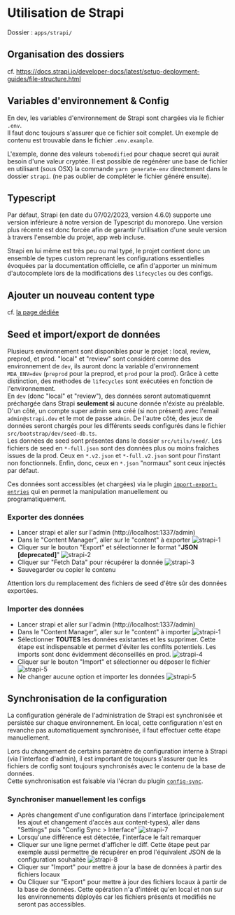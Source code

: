 # Utilisation de Strapi

Dossier : `apps/strapi/`

## Organisation des dossiers

cf. https://docs.strapi.io/developer-docs/latest/setup-deployment-guides/file-structure.html

## Variables d'environnement & Config
En dev, les variables d'environnement de Strapi sont chargées via le fichier `.env`.  
Il faut donc toujours s'assurer que ce fichier soit complet. Un exemple de contenu est trouvable dans le fichier `.env.example`.

L'exemple, donne des valeurs `tobemodified` pour chaque secret qui aurait besoin d'une valeur cryptée. Il est possible de regénérer une base de fichier en utilisant (sous OSX) la commande `yarn generate-env` directement dans le dossier `strapi`. (ne pas oublier de compléter le fichier généré ensuite).

## Typescript
Par défaut, Strapi (en date du 07/02/2023, version 4.6.0) supporte une version inférieure à notre version de Typescript du monorepo. Une version plus récente est donc forcée afin de garantir l'utilisation d'une seule version à travers l'ensemble du projet, app web incluse.

Strapi en lui même est très peu ou mal typé, le projet contient donc un ensemble de types custom reprenant les configurations essentielles évoquées par la documentation officielle, ce afin d'apporter un minimum d'autocomplete lors de la modifications des `lifecycles` ou des configs.

## Ajouter un nouveau content type
cf. [la page dédiée](./new-content-type.md)

## Seed et import/export de données
Plusieurs environnement sont disponibles pour le projet : local, review, preprod, et prod. "local" et "review" sont considéré comme des environnement de `dev`, ils auront donc la variable d'environnement `MDA_ENV=dev` (`preprod` pour la preprod, et `prod` pour la prod). Grâce à cette distinction, des methodes de `lifecycles` sont exécutées en fonction de l'environnement.  
En `dev` (donc "local" et "review"), des données seront automatiquemnt préchargée dans Strapi **seulement si** aucune donnée n'éxiste au préalable. D'un côté, un compte super admin sera créé (si non présent) avec l'email `admin@strapi.dev` et le mot de passe `admin`. De l'autre côté, des jeux de données seront chargés pour les différents seeds configurés dans le fichier `src/bootstrap/dev/seed-db.ts`.  
Les données de seed sont présentes dans le dossier `src/utils/seed/`. Les fichiers de seed en `*-full.json` sont des données plus ou moins fraîches issues de la prod. Ceux en `*.v2.json` et `*-full.v2.json` sont pour l'instant non fonctionnels. Enfin, donc, ceux en `*.json` "normaux" sont ceux injectés par défaut.

Ces données sont accessibles (et chargées) via le plugin [`import-export-entries`](https://github.com/Baboo7/strapi-plugin-import-export-entries) qui en permet la manipulation manuellement ou programatiquement.

### Exporter des données
- Lancer strapi et aller sur l'admin (http://localhost:1337/admin)
- Dans le "Content Manager", aller sur le "content" à exporter
![strapi-1](./img/strapi-1.png)
- Cliquer sur le bouton "Export" et sélectionner le format "**JSON [deprecated]**"
![strapi-2](./img/strapi-2.png)
- Cliquer sur "Fetch Data" pour récupérer la donnée
![strapi-3](./img/strapi-3.png)
- Sauvegarder ou copier le contenu

Attention lors du remplacement des fichiers de seed d'être sûr des données exportées.

### Importer des données
- Lancer strapi et aller sur l'admin (http://localhost:1337/admin)
- Dans le "Content Manager", aller sur le "content" à importer
![strapi-1](./img/strapi-1.png)
- Sélectionner **TOUTES** les données existantes et les supprimer. Cette étape est indispensable et permet d'éviter les conflits potentiels. Les imports sont donc évidemment déconseillés en prod.
![strapi-4](./img/strapi-4.png)
- Cliquer sur le bouton "Import" et sélectionner ou déposer le fichier
![strapi-5](./img/strapi-5.png)
- Ne changer aucune option et importer les données
![strapi-5](./img/strapi-6.png)

## Synchronisation de la configuration
La configuration générale de l'administration de Strapi est synchronisée et persistée sur chaque environnement. En local, cette configuration n'est en revanche pas automatiquement synchronisée, il faut effectuer cette étape manuellement.

Lors du changement de certains paramètre de configuration interne à Strapi (via l'interface d'admin), il est important de toujours s'assurer que les fichiers de config sont toujours synchronisés avec le contenu de la base de données.  
Cette synchronisation est faisable via l'écran du plugin [`config-sync`](https://github.com/boazpoolman/strapi-plugin-config-sync).

### Synchroniser manuellement les configs
- Après changement d'une configuration dans l'interface (principalement les ajout et changement d'accès aux content-types), aller dans "Settings" puis "Config Sync > Interface"
![strapi-7](./img/strapi-7.png)
- Lorsqu'une différence est détectée, l'interface le fait remarquer
- Cliquer sur une ligne permet d'afficher le diff. Cette étape peut par exemple aussi permettre de récupérer en prod l'équivalent JSON de la configuration souhaitée
![strapi-8](./img/strapi-8.png)
- Cliquer sur "Import" pour mettre à jour la base de données à partir des fichiers locaux
- Ou Cliquer sur "Export" pour mettre à jour des fichiers locaux à partir de la base de données. Cette opération n'a d'intérêt qu'en local et non sur les environnements déployés car les fichiers présents et modifiés ne seront pas accessibles.
